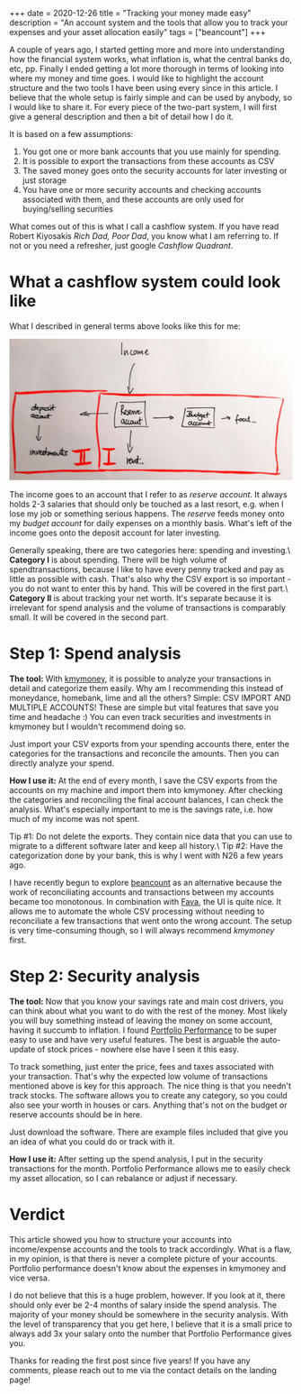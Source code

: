 +++
date = 2020-12-26
title = "Tracking your money made easy"
description = "An account system and the tools that allow you to track your expenses and your asset allocation easily"
tags = ["beancount"]
+++

A couple of years ago, I started getting more and more into understanding how the financial system works,
what inflation is, what the central banks do, etc, pp.
Finally I ended getting a lot more thorough in terms of looking into where my money and time goes.
I would like to highlight the account structure and the two tools I have been using every since in this article.
I believe that the whole setup is fairly simple and can be used by anybody, so I would like to share it.
For every piece of the two-part system, I will first give a general description and then a bit of detail how I do it.

It is based on a few assumptions:
1. You got one or more bank accounts that you use mainly for spending.
2. It is possible to export the transactions from these accounts as CSV
2. The saved money goes onto the security accounts for later investing or just storage
3. You have one or more security accounts and checking accounts associated with them, and these accounts are only used for buying/selling securities

What comes out of this is what I call a cashflow system.
If you have read Robert Kiyosakis *Rich Dad, Poor Dad*, you know what I am referring to.
If not or you need a refresher, just google *Cashflow Quadrant*.

# What a cashflow system could look like
What I described in general terms above looks like this for me:

![](cashflow-system.jpg)

The income goes to an account that I refer to as *reserve account*.
It always holds 2-3 salaries that should only be touched as a last resort, e.g. when I lose my job or something serious happens.
The *reserve* feeds money onto my *budget account* for daily expenses on a monthly basis.
What's left of the income goes onto the deposit account for later investing.

Generally speaking, there are two categories here: spending and investing.\\
**Category I** is about spending. There will be high volume of spendtransactions, because I like to have every penny tracked and pay as little as possible with cash.
That's also why the CSV export is so important - you do not want to enter this by hand.
This will be covered in the first part.\\
**Category II** is about tracking your net worth. It's separate because it is irrelevant for spend analysis and the volume of transactions is comparably small.
It will be covered in the second part.

# Step 1: Spend analysis
**The tool:**
With [kmymoney](https://kmymoney.org/), it is possible to analyze your transactions in detail and categorize them easily.
Why am I recommending this instead of moneydance, homebank, lime and all the others?
Simple: CSV IMPORT AND MULTIPLE ACCOUNTS! These are simple but vital features that save you time and headache :)
You can even track securities and investments in kmymoney but I wouldn't recommend doing so.

Just import your CSV exports from your spending accounts there, enter the categories for the transactions and reconcile the amounts.
Then you can directly analyze your spend.

**How I use it:**
At the end of every month, I save the CSV exports from the accounts on my machine and import them into kmymoney.
After checking the categories and reconciling the final account balances, I can check the analysis.
What's especially important to me is the savings rate, i.e. how much of my income was not spent.

Tip #1: Do not delete the exports. They contain nice data that you can use to migrate to a different software later and keep all history.\\
Tip #2: Have the categorization done by your bank, this is why I went with N26 a few years ago.

I have recently begun to explore [beancount](http://furius.ca/beancount/) as an alternative because the work of reconciliating accounts and transactions between my accounts became too monotonous.
In combination with [Fava](https://beancount.github.io/fava/), the UI is quite nice.
It allows me to automate the whole CSV processing without needing to reconciliate a few transactions that went onto the wrong account.
The setup is very time-consuming though, so I will always recommend *kmymoney* first.

# Step 2: Security analysis
**The tool:**
Now that you know your savings rate and main cost drivers, you can think about what you want to do with the rest of the money.
Most likely you will buy something instead of leaving the money on some account, having it succumb to inflation.
I found [Portfolio Performance](https://www.portfolio-performance.info/) to be super easy to use and have very useful features.
The best is arguable the auto-update of stock prices - nowhere else have I seen it this easy.

To track something, just enter the price, fees and taxes associated with your transaction.
That's why the expected low volume of transactions mentioned above is key for this approach.
The nice thing is that you needn't track stocks.
The software allows you to create any category, so you could also see your worth in houses or cars.
Anything that's not on the budget or reserve accounts should be in here.

Just download the software.
There are example files included that give you an idea of what you could do or track with it.

**How I use it:**
After setting up the spend analysis, I put in the security transactions for the month.
Portfolio Performance allows me to easily check my asset allocation, so I can rebalance or adjust if necessary.

# Verdict
This article showed you how to structure your accounts into income/expense accounts and the tools to track accordingly.
What is a flaw, in my opinion, is that there is never a complete picture of your accounts.
Portfolio performance doesn't know about the expenses in kmymoney and vice versa.

I do not believe that this is a huge problem, however.
If you look at it, there should only ever be 2-4 months of salary inside the spend analysis.
The majority of your money should be somewhere in the security analysis.
With the level of transparency that you get here, I believe that it is a small price to always add 3x your salary onto the number that Portfolio Performance gives you.

Thanks for reading the first post since five years!
If you have any comments, please reach out to me via the contact details on the landing page!
